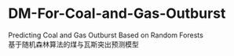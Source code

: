 # DM-For-Coal-and-Gas-Outburst
 Predicting Coal and Gas Outburst Based on Random Forests
 <br/>
 基于随机森林算法的煤与瓦斯突出预测模型
